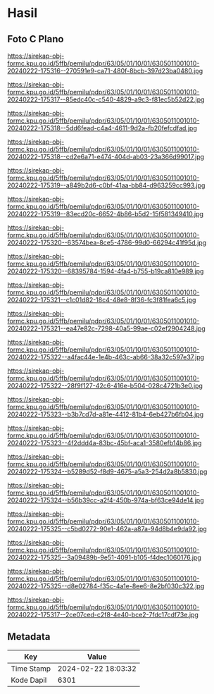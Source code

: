 # Hasil

## Foto C Plano

https://sirekap-obj-formc.kpu.go.id/5ffb/pemilu/pdpr/63/05/01/10/01/6305011001010-20240222-175316--270591e9-ca71-480f-8bcb-397d23ba0480.jpg

https://sirekap-obj-formc.kpu.go.id/5ffb/pemilu/pdpr/63/05/01/10/01/6305011001010-20240222-175317--85edc40c-c540-4829-a9c3-f81ec5b52d22.jpg

https://sirekap-obj-formc.kpu.go.id/5ffb/pemilu/pdpr/63/05/01/10/01/6305011001010-20240222-175318--5dd6fead-c4a4-4611-9d2a-fb20fefcdfad.jpg

https://sirekap-obj-formc.kpu.go.id/5ffb/pemilu/pdpr/63/05/01/10/01/6305011001010-20240222-175318--cd2e6a71-e474-404d-ab03-23a366d99017.jpg

https://sirekap-obj-formc.kpu.go.id/5ffb/pemilu/pdpr/63/05/01/10/01/6305011001010-20240222-175319--a849b2d6-c0bf-41aa-bb84-d963259cc993.jpg

https://sirekap-obj-formc.kpu.go.id/5ffb/pemilu/pdpr/63/05/01/10/01/6305011001010-20240222-175319--83ecd20c-6652-4b86-b5d2-15f581349410.jpg

https://sirekap-obj-formc.kpu.go.id/5ffb/pemilu/pdpr/63/05/01/10/01/6305011001010-20240222-175320--63574bea-8ce5-4786-99d0-66294c41f95d.jpg

https://sirekap-obj-formc.kpu.go.id/5ffb/pemilu/pdpr/63/05/01/10/01/6305011001010-20240222-175320--68395784-1594-4fa4-b755-b19ca810e989.jpg

https://sirekap-obj-formc.kpu.go.id/5ffb/pemilu/pdpr/63/05/01/10/01/6305011001010-20240222-175321--c1c01d82-18c4-48e8-8f36-fc3f81fea6c5.jpg

https://sirekap-obj-formc.kpu.go.id/5ffb/pemilu/pdpr/63/05/01/10/01/6305011001010-20240222-175321--ea47e82c-7298-40a5-99ae-c02ef2904248.jpg

https://sirekap-obj-formc.kpu.go.id/5ffb/pemilu/pdpr/63/05/01/10/01/6305011001010-20240222-175322--a4fac44e-1e4b-463c-ab66-38a32c597e37.jpg

https://sirekap-obj-formc.kpu.go.id/5ffb/pemilu/pdpr/63/05/01/10/01/6305011001010-20240222-175322--28f9f127-42c6-416e-b504-028c4721b3e0.jpg

https://sirekap-obj-formc.kpu.go.id/5ffb/pemilu/pdpr/63/05/01/10/01/6305011001010-20240222-175323--b3b7cd7d-a81e-4412-81b4-6eb427b6fb04.jpg

https://sirekap-obj-formc.kpu.go.id/5ffb/pemilu/pdpr/63/05/01/10/01/6305011001010-20240222-175323--4f2ddd4a-83bc-45bf-aca1-3580efb14b86.jpg

https://sirekap-obj-formc.kpu.go.id/5ffb/pemilu/pdpr/63/05/01/10/01/6305011001010-20240222-175324--b5289d52-f8d9-4675-a5a3-254d2a8b5830.jpg

https://sirekap-obj-formc.kpu.go.id/5ffb/pemilu/pdpr/63/05/01/10/01/6305011001010-20240222-175324--b56b39cc-a2f4-450b-974a-bf63ce94de14.jpg

https://sirekap-obj-formc.kpu.go.id/5ffb/pemilu/pdpr/63/05/01/10/01/6305011001010-20240222-175325--c5bd0272-90e1-462a-a87a-94d8b4e9da92.jpg

https://sirekap-obj-formc.kpu.go.id/5ffb/pemilu/pdpr/63/05/01/10/01/6305011001010-20240222-175325--3a09489b-9e51-4091-b105-f4dec1060176.jpg

https://sirekap-obj-formc.kpu.go.id/5ffb/pemilu/pdpr/63/05/01/10/01/6305011001010-20240222-175325--d8e02784-f35c-4a1e-8ee6-8e2bf030c322.jpg

https://sirekap-obj-formc.kpu.go.id/5ffb/pemilu/pdpr/63/05/01/10/01/6305011001010-20240222-175317--2ce07ced-c2f8-4e40-bce2-7fdc17cdf73e.jpg


## Metadata

| Key        | Value               |
| ---------- | ------------------- |
| Time Stamp | 2024-02-22 18:03:32 |
| Kode Dapil | 6301                |



